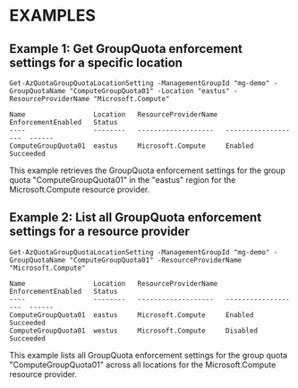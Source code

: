 # EXAMPLES

## Example 1: Get GroupQuota enforcement settings for a specific location
```
Get-AzQuotaGroupQuotaLocationSetting -ManagementGroupId "mg-demo" -GroupQuotaName "ComputeGroupQuota01" -Location "eastus" -ResourceProviderName "Microsoft.Compute"
```

```output
Name                 Location   ResourceProviderName   EnforcementEnabled   Status
----                 --------   -------------------   -------------------  ------
ComputeGroupQuota01  eastus     Microsoft.Compute     Enabled              Succeeded
```

This example retrieves the GroupQuota enforcement settings for the group quota "ComputeGroupQuota01" in the "eastus" region for the Microsoft.Compute resource provider.

## Example 2: List all GroupQuota enforcement settings for a resource provider
```
Get-AzQuotaGroupQuotaLocationSetting -ManagementGroupId "mg-demo" -GroupQuotaName "ComputeGroupQuota01" -ResourceProviderName "Microsoft.Compute"
```

```output
Name                 Location   ResourceProviderName   EnforcementEnabled   Status
----                 --------   -------------------   -------------------  ------
ComputeGroupQuota01  eastus     Microsoft.Compute     Enabled              Succeeded
ComputeGroupQuota01  westus     Microsoft.Compute     Disabled             Succeeded
```

This example lists all GroupQuota enforcement settings for the group quota "ComputeGroupQuota01" across all locations for the Microsoft.Compute resource provider.

